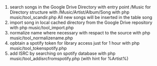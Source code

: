 1. search songs in the Google Drive Directory with entry point /Music for Directory structure with /Music/Artist/Album/Song with php music/tool_scandir.php All new songs will be inserted in the table song
2. import song in local cached directory from the Google Drive repository with php music/tool_import.php
3. normalize name where necessary with respact to the source with php music/tool_normalizename.php
4. opbtain a spotify token for library access just for 1 hour with php music/tool_tokenspotify.php
5. add ISRC by searching on spotify database with php music/tool_addisrcfromspotify.php (with hint for %Artist%)
